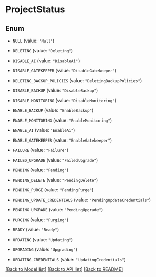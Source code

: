 # ProjectStatus

## Enum


* `NULL` (value: `"Null"`)

* `DELETING` (value: `"Deleting"`)

* `DISABLE_AI` (value: `"DisableAi"`)

* `DISABLE_GATEKEEPER` (value: `"DisableGatekeeper"`)

* `DELETING_BACKUP_POLICIES` (value: `"DeletingBackupPolicies"`)

* `DISABLE_BACKUP` (value: `"DisableBackup"`)

* `DISABLE_MONITORING` (value: `"DisableMonitoring"`)

* `ENABLE_BACKUP` (value: `"EnableBackup"`)

* `ENABLE_MONITORING` (value: `"EnableMonitoring"`)

* `ENABLE_AI` (value: `"EnableAi"`)

* `ENABLE_GATEKEEPER` (value: `"EnableGatekeeper"`)

* `FAILURE` (value: `"Failure"`)

* `FAILED_UPGRADE` (value: `"FailedUpgrade"`)

* `PENDING` (value: `"Pending"`)

* `PENDING_DELETE` (value: `"PendingDelete"`)

* `PENDING_PURGE` (value: `"PendingPurge"`)

* `PENDING_UPDATE_CREDENTIALS` (value: `"PendingUpdateCredentials"`)

* `PENDING_UPGRADE` (value: `"PendingUpgrade"`)

* `PURGING` (value: `"Purging"`)

* `READY` (value: `"Ready"`)

* `UPDATING` (value: `"Updating"`)

* `UPGRADING` (value: `"Upgrading"`)

* `UPDATING_CREDENTIALS` (value: `"UpdatingCredentials"`)


[[Back to Model list]](../README.md#documentation-for-models) [[Back to API list]](../README.md#documentation-for-api-endpoints) [[Back to README]](../README.md)


